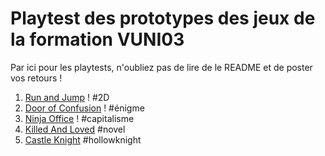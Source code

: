 # Playtest des prototypes des jeux de la formation VUNI03

Par ici pour les playtests, n'oubliez pas de lire de le README et de poster vos retours !


1. [Run and Jump](https://github.com/3WAPierre93/FinalProject/tree/main) ! #2D
2. [Door of Confusion](https://berdemata.itch.io/proto-final-02) ! #énigme
3. [Ninja Office](https://darthlemonade.itch.io/ninja-office) ! #capitalisme
4. [Killed And Loved](https://play.unity.com/mg/other/webgl-builds-387993) #novel
5. [Castle Knight](https://marleyknx.itch.io/castle-knight) #hollowknight
